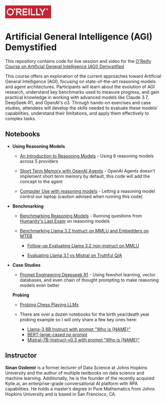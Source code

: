 ![oreilly-logo](images/oreilly.png)

# Artificial General Intelligence (AGI) Demystified


This repository contains code for live session and video for the [O'Reilly Course on Artificial General Intelligence (AGI) Demystified](https://www.oreilly.com/live-events/artificial-general-intelligence-agi-demystified/0642572174033)

This course offers an exploration of the current approaches toward Artificial General Intelligence (AGI), focusing on state-of-the-art reasoning models and agent architectures. Participants will learn about the evolution of AGI research, understand key benchmarks used to measure progress, and gain practical knowledge in working with advanced models like Claude 3.7, DeepSeek-R1, and OpenAI's o3. Through hands-on exercises and case studies, attendees will develop the skills needed to evaluate these models' capabilities, understand their limitations, and apply them effectively to complex tasks.

## Notebooks

- **Using Reasoning Models**

	- [An Introduction to Reasoning Models](notebooks/intro_to_reasoning_models.ipynb) - Using 6 reasoning models across 5 providers
	
	- [Short Term Memory with OpenAI Agents](notebooks/OpenAI%20Agents.ipynb) - OpenAI Agents doesn't implement short term memory by default, this code will add the concept to the agent

	- [Computer Use with reasoning models](notebooks/computer_use_reasoning.ipynb) - Letting a reasoning model control our laptop (caution advised when running this code)

	
- **Benchmarking**

	- [Benchmarking Reasoning Models](notebooks/benchmarking_reasoning_models.ipynb) - Running questions from [Humanity's Last Exam](https://huggingface.co/datasets/cais/hle/discussions) on reasoning models

	- [Benchmarking Llama 3.2 Instruct on MMLU and Embedders on MTEB](https://colab.research.google.com/drive/1zDCqXc7vHoZilHVe3y2lYyTmSUSe6bh3?usp=sharingb) 
	
	
		- [Follow-up Evaluating Llama 3.2 non-instruct on MMLU](https://colab.research.google.com/drive/1aMy19Ikyody9CGyn42K3E_DQwLScL0Ek?usp=sharing)

		- [Evaluating Llama 3.1 vs Mistral on Truthful Q/A](https://github.com/sinanuozdemir/quick-start-guide-to-llms/blob/main/notebooks/12_llm_gen_eval.ipynb)



- **Case Studies**

	- [Prompt Engineering Deepseek R1](https://github.com/sinanuozdemir/quick-start-guide-to-llms/blob/main/notebooks/06_adv_prompt_engineering%20-%20DEEPSEEK.ipynb) - Using fewshot learning, vector databases, and even chain of thought prompting to make reasoning models even better

	**Probing**

	- [Probing Chess Playing LLMs](https://colab.research.google.com/drive/114turFLNxLJXiIseDWl1BDJmont0VD8h?usp=sharing)


	- There are over a dozen notebooks for the birth year/death year probing example so I will only share a few key ones here:
	  - [Llama-3 8B Instruct with prompt "Who is {NAME}"](https://colab.research.google.com/drive/1e1d9fATVjVun-_tPj4vS_DSTGaIfxs01?usp=sharing)
	  - [BERT-large-cased no prompt](https://colab.research.google.com/drive/1cizgoh1J6Y-DHBrOkNTFo9Y1CypjwuQM?usp=sharing)
	  - [Mistral-7B-Instruct-v0.3 with prompt "Who is {NAME}"](https://colab.research.google.com/drive/1VL3betxqVZ_H3_8XmLbjE0hEjaoy-HPV?usp=sharing)


## Instructor

**Sinan Ozdemir** is a former lecturer of Data Science at Johns Hopkins University and the author of multiple textbooks on data science and machine learning. Additionally, he is the founder of the recently acquired Kylie.ai, an enterprise-grade conversational AI platform with RPA capabilities. He holds a master’s degree in Pure Mathematics from Johns Hopkins University and is based in San Francisco, CA.

